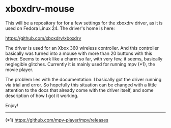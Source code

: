 # xboxdrv-mouse

This will be a repository for for a few settings for the xboxdrv driver, as it is used on Fedora Linux 24. The driver's home is here:

https://github.com/xboxdrv/xboxdrv

The driver is used for an Xbox 360 wireless controller. And this controller basically was turned into a mouse with more than 20 buttons with this driver. Seems to work like a charm so far, with very few, it seems, basically neglegible glitches. Currently it is mainly used for running mpv (*1), the movie player.

The problem lies with the documentation: I basically got the driver running via trial and error. So hopefully this situation can be changed with a little attention to the docs that already come with the driver itself, and some description of how I got it working.

Enjoy!


--------------
(*1) https://github.com/mpv-player/mpv/releases

